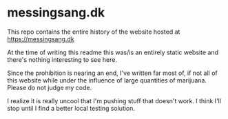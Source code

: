 # messingsang.dk

This repo contains the entire history of the website hosted at https://messingsang.dk

At the time of writing this readme this was/is an entirely static website and there's nothing interesting to see here.

Since the prohibition is nearing an end, I've written far most of, if not all of this website while under the influence of large quantities of marijuana. Please do not judge my code.

I realize it is really uncool that I'm pushing stuff that doesn't work. I think I'll stop until I find a better local testing solution.

